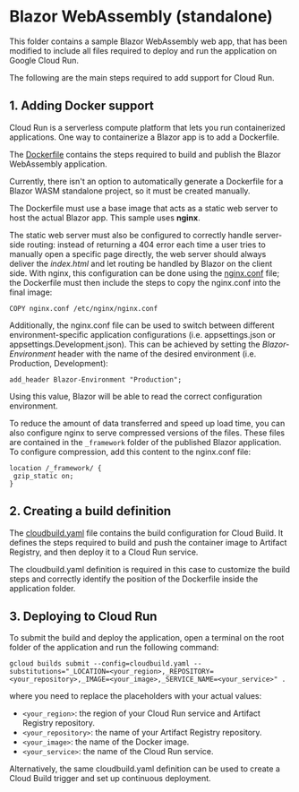 # Blazor WebAssembly (standalone)

This folder contains a sample Blazor WebAssembly web app, that has been modified to include all files required to deploy and run the application on Google Cloud Run.

The following are the main steps required to add support for Cloud Run.

## 1. Adding Docker support

Cloud Run is a serverless compute platform that lets you run containerized applications. One way to containerize a Blazor app is to add a Dockerfile.

The [Dockerfile](BlazorWasmStandaloneApp/Dockerfile) contains the steps required to build and publish the Blazor WebAssembly application.

Currently, there isn't an option to automatically generate a Dockerfile for a Blazor WASM standalone project, so it must be created manually.

The Dockerfile must use a base image that acts as a static web server to host the actual Blazor app. This sample uses **nginx**.

The static web server must also be configured to correctly handle server-side routing: instead of returning a 404 error each time a user tries to manually open a specific page directly, the web server should always deliver the *index.html* and let routing be handled by Blazor on the client side.
With nginx, this configuration can be done using the [nginx.conf](nginx.conf) file; the Dockerfile must then include the steps to copy the nginx.conf into the final image:

```docker
COPY nginx.conf /etc/nginx/nginx.conf
```

Additionally, the nginx.conf file can be used to switch between different environment-specific application configurations (i.e. appsettings.json or appsettings.Development.json). This can be achieved by setting the *Blazor-Environment* header with the name of the desired environment (i.e. Production, Development):

```nginx
add_header Blazor-Environment "Production";
```

Using this value, Blazor will be able to read the correct configuration environment.

To reduce the amount of data transferred and speed up load time, you can also configure nginx to serve compressed versions of the files. These files are contained in the `_framework` folder of the published Blazor application.
To configure compression, add this content to the nginx.conf file:

```nginx
location /_framework/ {
 gzip_static on;
}
```

## 2. Creating a build definition

The [cloudbuild.yaml](cloudbuild.yaml) file contains the build configuration for Cloud Build. It defines the steps required to build and push the container image to Artifact Registry, and then deploy it to a Cloud Run service.

The cloudbuild.yaml definition is required in this case to customize the build steps and correctly identify the position of the Dockerfile inside the application folder.

## 3. Deploying to Cloud Run

To submit the build and deploy the application, open a terminal on the root folder of the application and run the following command:

```console
gcloud builds submit --config=cloudbuild.yaml --substitutions="_LOCATION=<your_region>,_REPOSITORY=<your_repository>,_IMAGE=<your_image>,_SERVICE_NAME=<your_service>" .
```

where you need to replace the placeholders with your actual values:

- `<your_region>`: the region of your Cloud Run service and Artifact Registry repository.
- `<your_repository>`: the name of your Artifact Registry repository.
- `<your_image>`: the name of the Docker image.
- `<your_service>`: the name of the Cloud Run service.

Alternatively, the same cloudbuild.yaml definition can be used to create a Cloud Build trigger and set up continuous deployment.
